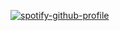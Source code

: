 [![spotify-github-profile](https://spotify-github-profile.vercel.app/api/view?uid=31rus7gfzeatcmam4lklynteumnu&cover_image=true&theme=natemoo-re&bar_color=53b14f&bar_color_cover=false)](https://github.com/kittinan/spotify-github-profile)
